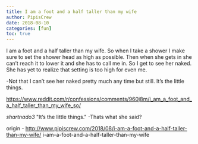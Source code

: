 ```yaml
---
title: I am a foot and a half taller than my wife
author: PipisCrew
date: 2018-08-10
categories: [fun]
toc: true
---
```


I am a foot and a half taller than my wife. So when I take a shower I make sure to set the shower head as high as possible. Then when she gets in she can’t reach it to lower it and she has to call me in. So I get to see her naked. She has yet to realize that setting is too high for even me.

-Not that I can’t see her naked pretty much any time but still. It’s the little things.

https://www.reddit.com/r/confessions/comments/960j8m/i_am_a_foot_and_a_half_taller_than_my_wife_so/

*shartnado3*
"It’s the little things."
-Thats what she said?

origin - http://www.pipiscrew.com/2018/08/i-am-a-foot-and-a-half-taller-than-my-wife/ i-am-a-foot-and-a-half-taller-than-my-wife